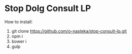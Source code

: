 # Stop Dolg Consult LP
How to install:

1) git clone https://github.com/o-nasteka/stop-consult-lp.git
2) npm i
3) bower i
4) gulp